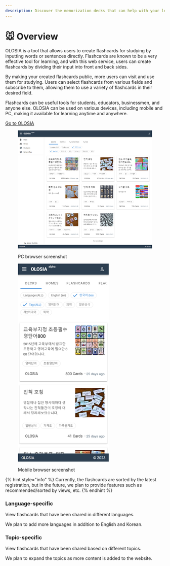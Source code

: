 ```yaml
---
description: Discover the memorization decks that can help with your learning.
---
```


# 🐭 Overview

OLOSIA is a tool that allows users to create flashcards for studying by inputting words or sentences directly. Flashcards are known to be a very effective tool for learning, and with this web service, users can create flashcards by dividing their input into front and back sides.

By making your created flashcards public, more users can visit and use them for studying. Users can select flashcards from various fields and subscribe to them, allowing them to use a variety of flashcards in their desired field.

Flashcards can be useful tools for students, educators, businessmen, and anyone else. OLOSIA can be used on various devices, including mobile and PC, making it available for learning anytime and anywhere.

[Go to OLOSIA](https://olosia.com)

<figure><img src="../.gitbook/assets/decks-pc.png" alt=""><figcaption><p>PC browser screenshot</p></figcaption></figure>

<figure><img src="../.gitbook/assets/decks-mobile.png" alt=""><figcaption><p>Mobile browser screenshot</p></figcaption></figure>

{% hint style="info" %}
Currently, the flashcards are sorted by the latest registration, but in the future, we plan to provide features such as recommended/sorted by views, etc.
{% endhint %}

### Language-specific

View flashcards that have been shared in different languages.

We plan to add more languages in addition to English and Korean.

### Topic-specific

View flashcards that have been shared based on different topics.

We plan to expand the topics as more content is added to the website.
